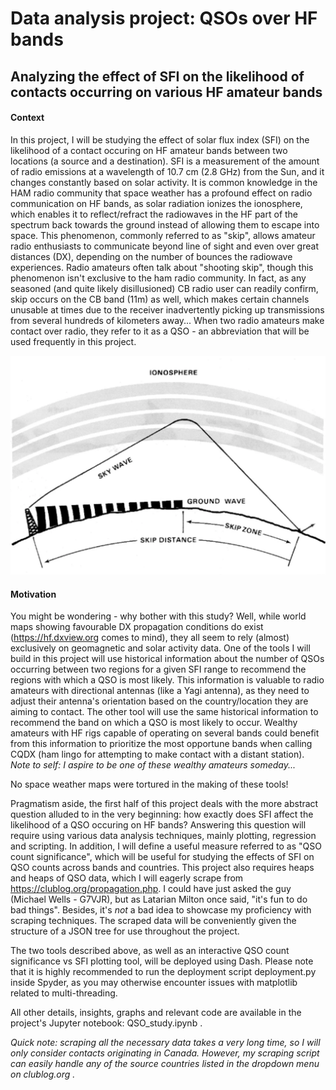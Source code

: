 # Data analysis project: QSOs over HF bands
## Analyzing the effect of SFI on the likelihood of contacts occurring on various HF amateur bands

#### Context
In this project, I will be studying the effect of solar flux index (SFI) on the likelihood of a contact occuring on HF amateur bands between two locations (a source and a destination). SFI is a measurement of the amount of radio emissions at a wavelength of 10.7 cm (2.8 GHz) from the Sun, and it changes constantly based on solar activity. It is common knowledge in the HAM radio community that space weather has a profound effect on radio communication on HF bands, as solar radiation ionizes the ionosphere, which enables it to reflect/refract the radiowaves in the HF part of the spectrum back towards the ground instead of allowing them to escape into space. This phenomenon, commonly referred to as "skip", allows amateur radio enthusiasts to communicate beyond line of sight and even over great distances (DX), depending on the number of bounces the radiowave experiences. Radio amateurs often talk about "shooting skip", though this phenomenon isn't exclusive to the ham radio community. In fact, as any seasoned (and quite likely disillusioned) CB radio user can readily confirm, skip occurs on the CB band (11m) as well, which makes certain channels unusable at times due to the receiver inadvertently picking up transmissions from several hundreds of kilometers away... When two radio amateurs make contact over radio, they refer to it as a QSO - an abbreviation that will be used frequently in this project. 

<img src="skip_diagram.png" alt="Skip diagram">

#### Motivation

You might be wondering - why bother with this study? Well, while world maps showing favourable DX propagation conditions do exist (https://hf.dxview.org comes to mind), they all seem to rely (almost) exclusively on geomagnetic and solar activity data. One of the tools I will build in this project will use historical information about the number of QSOs occurring between two regions for a given SFI range to recommend the regions with which a QSO is most likely. This information is valuable to radio amateurs with directional antennas (like a Yagi antenna), as they need to adjust their antenna's orientation based on the country/location they are aiming to contact. The other tool will use the same historical information to recommend the band on which a QSO is most likely to occur. Wealthy amateurs with HF rigs capable of operating on several bands could benefit from this information to prioritize the most opportune bands when calling CQDX (ham lingo for attempting to make contact with a distant station). *Note to self: I aspire to be one of these wealthy amateurs someday...* 

No space weather maps were tortured in the making of these tools!

Pragmatism aside, the first half of this project deals with the more abstract question alluded to in the very beginning: how exactly does SFI affect the likelihood of a QSO occuring on HF bands? Answering this question will require using various data analysis techniques, mainly plotting, regression and scripting. In addition, I will define a useful measure referred to as "QSO count significance", which will be useful for studying the effects of SFI on QSO counts across bands and countries. This project also requires heaps and heaps of QSO data, which I will eagerly scrape from https://clublog.org/propagation.php. I could have just asked the guy (Michael Wells - G7VJR), but as Latarian Milton once said, "it's fun to do bad things". Besides, it's *not* a bad idea to showcase my proficiency with scraping techniques. The scraped data will be conveniently given the structure of a JSON tree for use throughout the project.  

The two tools described above, as well as an interactive QSO count significance vs SFI plotting tool, will be deployed using Dash. Please note that it is highly recommended to run the deployment script deployment.py inside Spyder, as you may otherwise encounter issues with matplotlib related to multi-threading.

All other details, insights, graphs and relevant code are available in the project's Jupyter notebook: QSO_study.ipynb .

*Quick note: scraping all the necessary data takes a very long time, so I will only consider contacts originating in Canada. However, my scraping script can easily handle any of the source countries listed in the dropdown menu on clublog.org .*



